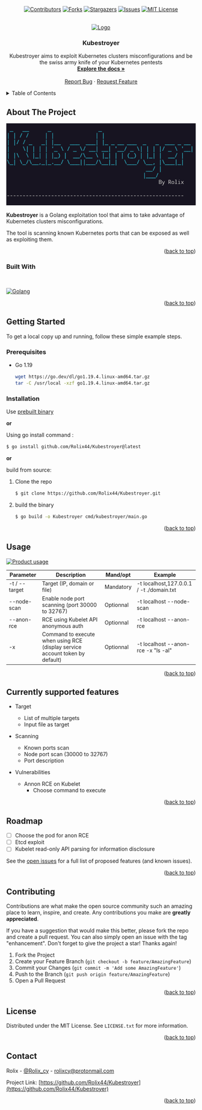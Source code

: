 <!-- Improved compatibility of back to top link: See: https://github.com/othneildrew/Best-README-Template/pull/73 -->
<a name="readme-top"></a>
<!--
*** Thanks for checking out the Best-README-Template. If you have a suggestion
*** that would make this better, please fork the repo and create a pull request
*** or simply open an issue with the tag "enhancement".
*** Don't forget to give the project a star!
*** Thanks again! Now go create something AMAZING! :D
-->



<!-- PROJECT SHIELDS -->
<!--
*** I'm using markdown "reference style" links for readability.
*** Reference links are enclosed in brackets [ ] instead of parentheses ( ).
*** See the bottom of this document for the declaration of the reference variables
*** for contributors-url, forks-url, etc. This is an optional, concise syntax you may use.
*** https://www.markdownguide.org/basic-syntax/#reference-style-links
-->
<div align="center">

  [![Contributors][contributors-shield]][contributors-url]
  [![Forks][forks-shield]][forks-url]
  [![Stargazers][stars-shield]][stars-url]
  [![Issues][issues-shield]][issues-url]
  [![MIT License][license-shield]][license-url]

</div>



<!-- PROJECT LOGO -->
<br />
<div align="center">
  <a href="https://github.com/Rolix44/Kubestroyer">
    <img src=".github/logo.png" alt="Logo" width="80" height="80">
  </a>

<h3 align="center">Kubestroyer</h3>

  <p align="center">
    Kubestroyer aims to exploit Kubernetes clusters misconfigurations and be the swiss army knife of your Kubernetes pentests
    <br />
    <a href="https://github.com/Rolix44/Kubestroyer"><strong>Explore the docs »</strong></a>
    <br />
    <br />
    <a href="https://github.com/Rolix44/Kubestroyer/issues">Report Bug</a>
    ·
    <a href="https://github.com/Rolix44/Kubestroyer/issues">Request Feature</a>
  </p>
</div>



<!-- TABLE OF CONTENTS -->
<details>
  <summary>Table of Contents</summary>
  <ol>
    <li>
      <a href="#about-the-project">About The Project</a>
      <ul>
        <li><a href="#built-with">Built With</a></li>
      </ul>
    </li>
    <li>
      <a href="#getting-started">Getting Started</a>
      <ul>
        <li><a href="#prerequisites">Prerequisites</a></li>
        <li><a href="#installation">Installation</a></li>
      </ul>
    </li>
    <li><a href="#usage">Usage</a></li>
    <li><a href="#roadmap">Roadmap</a></li>
    <li><a href="#contributing">Contributing</a></li>
    <li><a href="#license">License</a></li>
    <li><a href="#contact">Contact</a></li>
  </ol>
</details>



<!-- ABOUT THE PROJECT -->
## About The Project

[![Product Name Screen Shot][product-screenshot]]()

**Kubestroyer** is a Golang exploitation tool that aims to take advantage of Kubernetes clusters misconfigurations.

The tool is scanning known Kubernetes ports that can be exposed as well as exploiting them.


<p align="right">(<a href="#readme-top">back to top</a>)</p>



### Built With
<br>

[![Golang][Golang]][Golang-url]

<p align="right">(<a href="#readme-top">back to top</a>)</p>



<!-- GETTING STARTED -->
## Getting Started

To get a local copy up and running, follow these simple example steps.

### Prerequisites

* Go 1.19
  ```sh
  wget https://go.dev/dl/go1.19.4.linux-amd64.tar.gz
  tar -C /usr/local -xzf go1.19.4.linux-amd64.tar.gz
  ```

### Installation
Use [prebuilt binary](https://github.com/Rolix44/Kubestroyer/releases) 

**or**

Using go install command :
```sh
$ go install github.com/Rolix44/Kubestroyer@latest
```
**or**

build from source:

1. Clone the repo
   ```sh
   $ git clone https://github.com/Rolix44/Kubestroyer.git
   ```
2. build the binary
   ```sh
   $ go build -o Kubestroyer cmd/kubestroyer/main.go 
   ```

<p align="right">(<a href="#readme-top">back to top</a>)</p>



<!-- USAGE EXAMPLES -->
## Usage
[![Product usage][usage-gif]]()

|  Parameter | Description | Mand/opt  | Example  | 
|---|---|---|---|
|  -t / --target | Target (IP, domain or file)  |  Mandatory | -t localhost,127.0.0.1 /  -t ./domain.txt  |
| --node-scan  | Enable node port scanning (port 30000 to 32767)  |  Optionnal | -t localhost --node-scan  |
| --anon-rce  | RCE using Kubelet API anonymous auth  | Optionnal  | -t localhost --anon-rce  |
|  -x  |  Command to execute when using RCE (display service account token by default) | Optionnal  | -t localhost --anon-rce -x "ls -al"  |


<p align="right">(<a href="#readme-top">back to top</a>)</p>


<!-- CURRENT FEATURES -->
## Currently supported features

- Target
  - List of multiple targets
  - Input file as target

- Scanning
  - Known ports scan
  - Node port scan (30000 to 32767)
  - Port description

- Vulnerabilities
  - Annon RCE on Kubelet
    - Choose command to execute

<p align="right">(<a href="#readme-top">back to top</a>)</p>

<!-- ROADMAP -->
## Roadmap

- [ ] Choose the pod for anon RCE 
- [ ] Etcd exploit
- [ ] Kubelet read-only API parsing for information disclosure

See the [open issues](https://github.com/Rolix44/Kubestroyer/issues) for a full list of proposed features (and known issues).

<p align="right">(<a href="#readme-top">back to top</a>)</p>



<!-- CONTRIBUTING -->
## Contributing

Contributions are what make the open source community such an amazing place to learn, inspire, and create. Any contributions you make are **greatly appreciated**.

If you have a suggestion that would make this better, please fork the repo and create a pull request. You can also simply open an issue with the tag "enhancement".
Don't forget to give the project a star! Thanks again!

1. Fork the Project
2. Create your Feature Branch (`git checkout -b feature/AmazingFeature`)
3. Commit your Changes (`git commit -m 'Add some AmazingFeature'`)
4. Push to the Branch (`git push origin feature/AmazingFeature`)
5. Open a Pull Request

<p align="right">(<a href="#readme-top">back to top</a>)</p>



<!-- LICENSE -->
## License

Distributed under the MIT License. See `LICENSE.txt` for more information.

<p align="right">(<a href="#readme-top">back to top</a>)</p>



<!-- CONTACT -->
## Contact

Rolix - [@Rolix_cy](https://twitter.com/Rolix_cy) - rolixcy@protonmail.com

Project Link: [https://github.com/Rolix44/Kubestroyer](https://github.com/Rolix44/Kubestroyer)

<p align="right">(<a href="#readme-top">back to top</a>)</p>




<!-- MARKDOWN LINKS & IMAGES -->
<!-- https://www.markdownguide.org/basic-syntax/#reference-style-links -->
[contributors-shield]: https://img.shields.io/github/contributors/Rolix44/Kubestroyer.svg?style=for-the-badge
[contributors-url]: https://github.com/Rolix44/Kubestroyer/graphs/contributors
[forks-shield]: https://img.shields.io/github/forks/Rolix44/Kubestroyer.svg?style=for-the-badge
[forks-url]: https://github.com/Rolix44/Kubestroyer/network/members
[stars-shield]: https://img.shields.io/github/stars/Rolix44/Kubestroyer.svg?style=for-the-badge
[stars-url]: https://github.com/Rolix44/Kubestroyer/stargazers
[issues-shield]: https://img.shields.io/github/issues/Rolix44/Kubestroyer.svg?style=for-the-badge
[issues-url]: https://github.com/Rolix44/Kubestroyer/issues
[license-shield]: https://img.shields.io/github/license/Rolix44/Kubestroyer.svg?style=for-the-badge
[license-url]: https://github.com/Rolix44/Kubestroyer/blob/master/LICENSE.txt
[linkedin-shield]: https://img.shields.io/badge/-LinkedIn-black.svg?style=for-the-badge&logo=linkedin&colorB=555
[Golang]: https://img.shields.io/badge/Golang-0769AD?style=for-the-badge&logo=Go&logoColor=white
[Golang-url]: https://go.dev/
[product-screenshot]: .github/project-name.png
[release]: https://github.com/Rolix44/Kubestroyer/releases/new
[usage-gif]: .github/kubestroyer-usage.gif